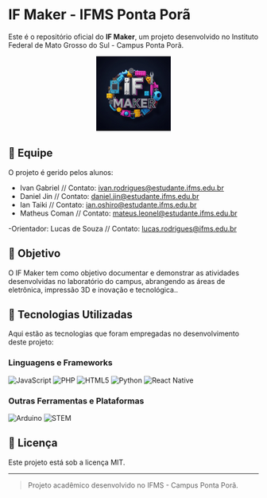 # IF Maker - IFMS Ponta Porã

Este é o repositório oficial do **IF Maker**, um projeto desenvolvido no Instituto Federal de Mato Grosso do Sul - Campus Ponta Porã.

<p style="text-align: center;"><img src="src/Logo_if_maiker.jpg" style="width: 150px; height: auto;">
</p>

## 👥 Equipe

O projeto é gerido pelos alunos:

- Ivan Gabriel // Contato: ivan.rodrigues@estudante.ifms.edu.br
- Daniel Jin // Contato: daniel.jin@estudante.ifms.edu.br
- Ian Taiki // Contato: ian.oshiro@estudante.ifms.edu.br
- Matheus Coman // Contato: mateus.leonel@estudante.ifms.edu.br

-Orientador: Lucas de Souza // Contato: lucas.rodrigues@ifms.edu.br

## 🎯 Objetivo

O IF Maker tem como objetivo documentar e demonstrar as atividades desenvolvidas no laboratório do campus, abrangendo as áreas de eletrônica, impressão 3D e inovação e tecnológica..

## 🚀 Tecnologias Utilizadas

Aqui estão as tecnologias que foram empregadas no desenvolvimento deste projeto:

### Linguagens e Frameworks

<p align="left">
  <img src="https://cdn.jsdelivr.net/gh/devicons/devicon/icons/javascript/javascript-original.svg" alt="JavaScript" width="40" height="40"/>
  <img src="https://cdn.jsdelivr.net/gh/devicons/devicon/icons/php/php-original.svg" alt="PHP" width="40" height="40"/>
  <img src="https://cdn.jsdelivr.net/gh/devicons/devicon/icons/html5/html5-original.svg" alt="HTML5" width="40" height="40"/>
  <img src="https://cdn.jsdelivr.net/gh/devicons/devicon/icons/python/python-original.svg" alt="Python" width="40" height="40"/>
  <img src="https://cdn.jsdelivr.net/gh/devicons/devicon/icons/react/react-original.svg" alt="React Native" width="40" height="40"/>
</p>

### Outras Ferramentas e Plataformas

<p align="left">
  <img src="https://img.shields.io/badge/Arduino-00979D?style=for-the-badge&logo=arduino&logoColor=white" alt="Arduino">
  <img src="https://img.shields.io/badge/STEM-000000?style=for-the-badge&logo=stem&logoColor=white" alt="STEM">
</p>

## 📄 Licença

Este projeto está sob a licença MIT.

---

> Projeto acadêmico desenvolvido no IFMS - Campus Ponta Porã.
